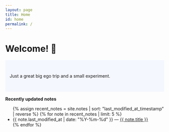 ```yaml
---
layout: page
title: Home
id: home
permalink: /
---
```


# Welcome! 🌱

<p style="padding: 3em 1em; background: #f5f7ff; border-radius: 4px;">
    Just a great big ego trip and a small experiment.</p>

<strong>Recently updated notes</strong>

  <ul>
      {% assign recent_notes = site.notes | sort: "last_modified_at_timestamp" | reverse %}
      {% for note in recent_notes | limit: 5 %}
        <li>
          {{ note.last_modified_at | date: "%Y-%m-%d" }} — <a class="internal-link" href="{{ note.url }}">{{ note.title }}</a>
        </li>
      {% endfor %}
  </ul>

<style>
  .wrapper {
    max-width: 46em;
  }
</style>
